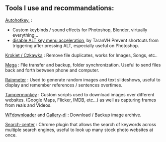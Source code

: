 ## Tools I use and recommandations:

[Autohotkey.](https://www.autohotkey.com/) : 
  - Custom keybinds / sound effects for Photoshop, Blender, virtually everything...
  - [disable ALT key menu acceleration](https://github.com/TaranVH/2nd-keyboard/blob/master/Taran's_Windows_Mods/Alt_menu_acceleration_DISABLER.ahk), by TaranVH
      Prevent shortcuts from triggering after pressing ALT, especially useful on Photoshop.

[Krokiet / Czkawka](https://github.com/qarmin/czkawka/tree/master) : 
  Remove file duplicates, works for Images, Songs, etc..
  
[Mega](https://mega.io/) : 
  File transfer and backup, folder synchronization. Useful to send files back and forth between phone and computer.

[Rainmeter](https://www.rainmeter.net/) : 
  Used to generate random images and text slideshows, useful to display and remember references / sentences overtimes.

[Tampermonkey](https://www.tampermonkey.net/) : 
  Custom scripts used to download images over different websites. (Google Maps, Flicker, IMDB, etc...) as well as capturing frames from reals and Videos.

[WFdownloader](https://www.wfdownloader.xyz/download) and [Gallery-dl](https://github.com/mikf/gallery-dl) : 
  Download / Backup image archive.

[Search-center](https://chromewebstore.google.com/detail/search-center/ndfplmdnbnefomnjiknbpejdceedhdmf?hl=en) : 
  Chrome plugin that allows the search of keywords across multiple search engines, useful to look up many stock photo websites at once.
